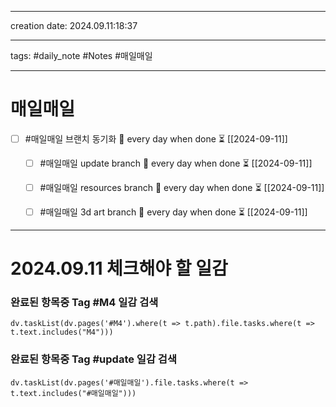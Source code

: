 
-------

creation date: 2024.09.11:18:37

--------

tags: #daily_note  #Notes #매일매일

---  
# 매일매일 
- [ ] #매일매일 브랜치 동기화 🔁 every day when done ⏳ [[2024-09-11]] 
	- [ ] #매일매일 update branch  🔁 every day when done ⏳ [[2024-09-11]]
	- [ ] #매일매일 resources branch  🔁 every day when done ⏳ [[2024-09-11]]
	- [ ] #매일매일 3d art branch  🔁 every day when done ⏳ [[2024-09-11]]


--------
# 2024.09.11 체크해야 할 일감
### 완료된 항목중 Tag #M4  일감 검색
```dataviewjs 
dv.taskList(dv.pages('#M4').where(t => t.path).file.tasks.where(t => t.text.includes("M4"))) 
```


### 완료된 항목중 Tag #update  일감 검색
```dataviewjs 
dv.taskList(dv.pages('#매일매일').file.tasks.where(t => t.text.includes("#매일매일"))) 
```



